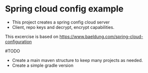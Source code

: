 # Spring cloud config example
- This project creates a spring config cloud server 
- Client, repo keys and decrypt, encrypt capabilities.

This excercise is based on https://www.baeldung.com/spring-cloud-configuration

#TODO
 - Create a main maven structure to keep many projects as needed.
 - Create a simple gradle version